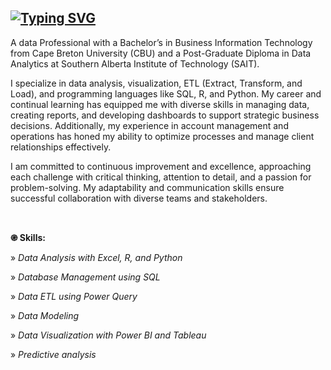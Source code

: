 ## [![Typing SVG](https://readme-typing-svg.demolab.com?font=&weight=1000&letterSpacing=small&duration=6000&pause=2000&color=F7F6F4&width=435&lines=Hi%2C+I'm+Ahmad+Alsharif)](https://git.io/typing-svg)

A data Professional with a Bachelor’s in Business Information Technology from Cape Breton University (CBU) and a Post-Graduate Diploma in Data Analytics at Southern Alberta Institute of Technology (SAIT).

I specialize in data analysis, visualization, ETL (Extract, Transform, and Load), and programming languages like SQL, R, and Python. My career and continual learning has equipped me with diverse skills in managing data, creating reports, and developing dashboards to support strategic business decisions. Additionally, my experience in account management and operations has honed my ability to optimize processes and manage client relationships effectively.

I am committed to continuous improvement and excellence, approaching each challenge with critical thinking, attention to detail, and a passion for problem-solving. My adaptability and communication skills ensure successful collaboration with diverse teams and stakeholders.

<br>

**֎ Skills:**

» *Data Analysis with Excel, R, and Python*

» *Database Management using SQL*

» *Data ETL using Power Query*

» *Data Modeling*

» *Data Visualization with Power BI and Tableau*

» *Predictive analysis*



<!--
**ahmad-alsharif/ahmad-alsharif** is a ✨ _special_ ✨ repository because its `README.md` (this file) appears on your GitHub profile.

Here are some ideas to get you started:

- 🔭 I’m currently working on ...
- 🌱 I’m currently learning ...
- 👯 I’m looking to collaborate on ...
- 🤔 I’m looking for help with ...
- 💬 Ask me about ...
- 📫 How to reach me: ...
- 😄 Pronouns: ...
- ⚡ Fun fact: ...
-->
